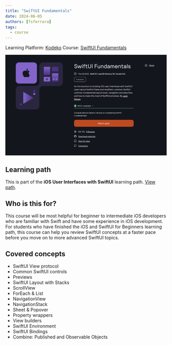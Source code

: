 ```yaml
---
title: "SwiftUI Fundamentals"
date: 2024-06-05
authors: [fsferrara]
tags:
  - course
---
```

Learning Platform: [Kodeko](https://www.kodeco.com/)
Course: [SwiftUI Fundamentals](https://www.kodeco.com/37678937-swiftui-fundamentals)

<!-- truncate -->

![Icon](certificate-swiftui-fundamentals.png)

## Learning path

This is part of the **iOS User Interfaces with SwiftUI** learning path. [View path](https://www.kodeco.com/ios/paths/iosuserinterface).

## Who is this for?

This course will be most helpful for beginner to intermediate iOS developers who are familiar with Swift and have some experience in iOS development. For students who have finished the iOS and SwiftUI for Beginners learning path, this course can help you review SwiftUI concepts at a faster pace before you move on to more advanced SwiftUI topics.

## Covered concepts

- SwiftUI View protocol
- Common SwiftUI controls
- Previews
- SwiftUI Layout with Stacks
- ScrollView
- ForEach & List
- NavigationView
- NavigationStack
- Sheet & Popover
- Property wrappers
- View builders
- SwiftUI Environment
- SwiftUI Bindings
- Combine: Published and Observable Objects

